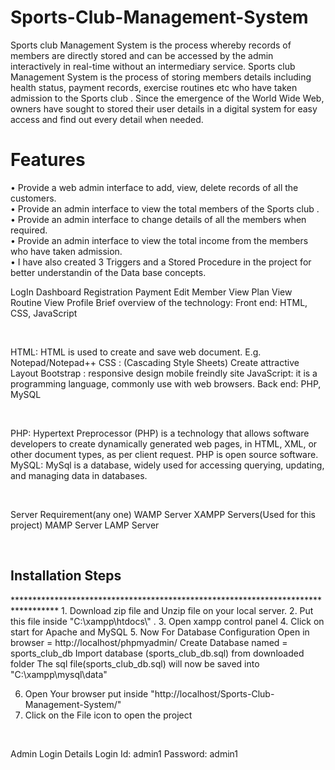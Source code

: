 # Sports-Club-Management-System


Sports club Management System is the process whereby records of members are directly stored and can be accessed 
by the admin interactively in real-time without an intermediary service. 
Sports club Management System is the process of storing members details including health status, payment records, 
exercise routines etc who have taken admission to the Sports club . Since the emergence of the World Wide Web, owners 
have sought to stored their user details in a digital system for easy access and find out every detail when needed.
<br>

Features
========
• Provide a web admin interface to add, view, delete records of all the customers.<br> 
• Provide an admin interface to view the total members of the Sports club .<br> 
• Provide an admin interface to change details of all the members when required. <br>
• Provide an admin interface to view the total income from the members who have taken admission.<br>
• I have also created 3 Triggers and a Stored Procedure in the project for better understandin of the Data base concepts. <br>

<p>
LogIn
Dashboard
Registration
Payment
Edit Member
View Plan
View Routine
View Profile
Brief overview of the technology:
Front end: HTML, CSS, JavaScript
</p>
<br>
<p>
HTML: HTML is used to create and save web document. E.g. Notepad/Notepad++
CSS : (Cascading Style Sheets) Create attractive Layout
Bootstrap : responsive design mobile freindly site
JavaScript: it is a programming language, commonly use with web browsers.
Back end: PHP, MySQL
</p>
<br>
<p>
PHP: Hypertext Preprocessor (PHP) is a technology that allows software developers to create dynamically generated 
web pages, in HTML, XML, or other document types, as per client request. PHP is open source software.
MySQL: MySql is a database, widely used for accessing querying, updating, and managing data in databases.
</p>
<br>
<p>
Server Requirement(any one)
WAMP Server
XAMPP Servers(Used for this project)   
MAMP Server
LAMP Server
</p>
<br>
<p>

<h2>Installation Steps</h2>
**********************************************************************************
1. Download zip file and Unzip file on your local server.
2. Put this file inside "C:\xampp\htdocs\" .
3. Open xampp control panel 
4. Click on start for Apache and MySQL
5. Now For Database Configuration
    Open in browser = http://localhost/phpmyadmin/
    Create Database named = sports_club_db
    Import database (sports_club_db.sql) from downloaded folder
    The sql file(sports_club_db.sql) will now be saved into "C:\xampp\mysql\data"

6. Open Your browser put inside "http://localhost/Sports-Club-Management-System/"
7. Click on the File icon to open the project

</p>
<br>
<p>
Admin Login Details
Login Id: admin1
Password: admin1
 
